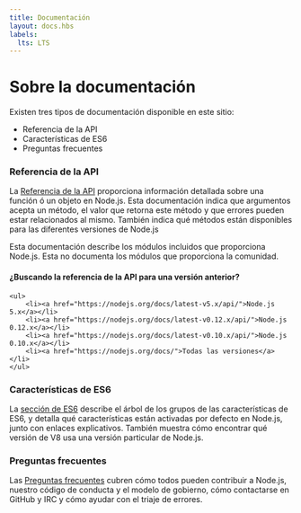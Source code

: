 ```yaml
---
title: Documentación
layout: docs.hbs
labels:
  lts: LTS
---
```


# Sobre la documentación

Existen tres tipos de documentación disponible en este sitio:

* Referencia de la API
* Características de ES6
* Preguntas frecuentes

### Referencia de la API

La [Referencia de la API](/api/) proporciona información detallada sobre una función ó un objeto en Node.js. Esta
documentación indica que argumentos acepta un método, el valor que retorna este método y que errores pueden estar
relacionados al mismo. También indica qué métodos están disponibles para las diferentes versiones de Node.js

Esta documentación describe los módulos incluidos que proporciona Node.js. Esta no documenta los módulos que proporciona la comunidad.

<div class="highlight-box">
    <h4>¿Buscando la referencia de la API para una versión anterior?</h4>

    <ul>
        <li><a href="https://nodejs.org/docs/latest-v5.x/api/">Node.js 5.x</a></li>
        <li><a href="https://nodejs.org/docs/latest-v0.12.x/api/">Node.js 0.12.x</a></li>
        <li><a href="https://nodejs.org/docs/latest-v0.10.x/api/">Node.js 0.10.x</a></li>
        <li><a href="https://nodejs.org/docs/">Todas las versiones</a></li>
    </ul>
</div>

### Características de ES6

La [sección de ES6](/en/docs/es6/) describe el árbol de los grupos de las características de ES6, y detalla qué
características están activadas por defecto en Node.js, junto con enlaces explicativos. También muestra cómo encontrar
qué versión de V8 usa una versión particular de Node.js.

### Preguntas frecuentes

Las [Preguntas frecuentes](/en/docs/faq/) cubren cómo todos pueden contribuir a Node.js, nuestro código de conducta y el
modelo de gobierno, cómo contactarse en GitHub y IRC y cómo ayudar con el triaje de errores.
